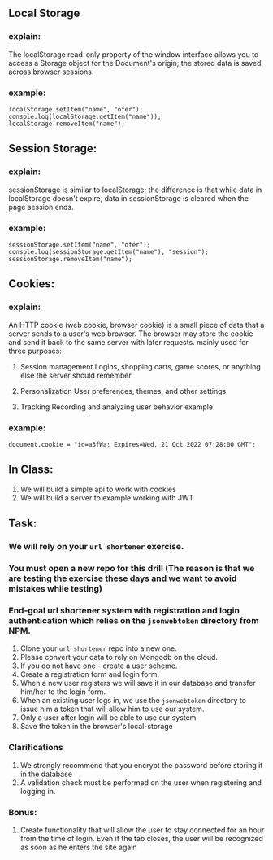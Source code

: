 ## Local Storage

### explain:

The localStorage read-only property of the window interface allows you to access a Storage object
for the Document's origin; the stored data is saved across browser sessions.

### example:

```
localStorage.setItem("name", "ofer");
console.log(localStorage.getItem("name"));
localStorage.removeItem("name");
```

## Session Storage:

### explain:

sessionStorage is similar to localStorage; the difference is that while data in localStorage
doesn't expire, data in sessionStorage is cleared when the page session ends.

### example:

```
sessionStorage.setItem("name", "ofer");
console.log(sessionStorage.getItem("name"), "session");
sessionStorage.removeItem("name");
```

## Cookies:

### explain:

An HTTP cookie (web cookie, browser cookie) is a small piece of data that a server sends to
a user's web browser. The browser may store the cookie and send it back to the
same server with later requests.
mainly used for three purposes:

1. Session management
   Logins, shopping carts, game scores, or anything else the server should remember

2. Personalization
   User preferences, themes, and other settings

3. Tracking
   Recording and analyzing user behavior
   example:

### example:

```
document.cookie = "id=a3fWa; Expires=Wed, 21 Oct 2022 07:28:00 GMT";
```

## In Class:

1. We will build a simple api to work with cookies
2. We will build a server to example working with JWT

## Task:

### We will rely on your `url shortener` exercise.

### You **must** open a new repo for this drill (The reason is that we are testing the exercise these days and we want to avoid mistakes while testing)

### End-goal url shortener system with registration and login authentication which relies on the `jsonwebtoken` directory from NPM.

1. Clone your `url shortener` repo into a new one.
2. Please convert your data to rely on Mongodb on the cloud.
3. If you do not have one - create a user scheme.
4. Create a registration form and login form.
5. When a new user registers we will save it in our database and transfer him/her to the login form.
6. When an existing user logs in, we use the `jsonwebtoken` directory to issue him a token that will allow him to use our system.
7. Only a user after login will be able to use our system
8. Save the token in the browser's local-storage

### Clarifications

1. We strongly recommend that you encrypt the password before storing it in the database
2. A validation check must be performed on the user when registering and logging in.

### Bonus:

1. Create functionality that will allow the user to stay connected for an hour from the time of login. Even if the tab closes, the user will be recognized as soon as he enters the site again
